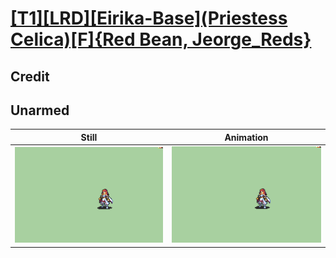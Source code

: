 # [\[T1\]\[LRD\]\[Eirika-Base\]\(Priestess Celica\)\[F\]{Red Bean, Jeorge_Reds}](../)

## Credit


	
## Unarmed

| Still | Animation |
| :---: | :-------: |
| ![Unarmed still](./Unarmed_000.png) | ![Unarmed animation](./Unarmed.gif) |
